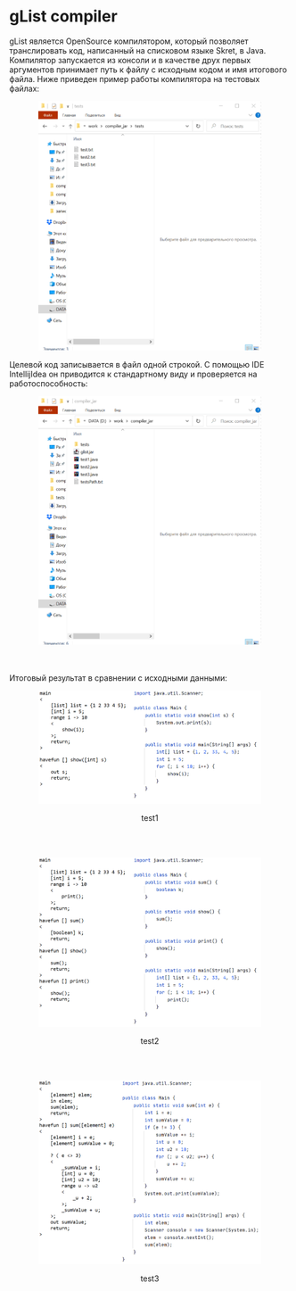 # gList compiler
gList является OpenSource компилятором, который позволяет транслировать код, написанный на списковом языке Skret, в Java. 
Компилятор запускается из консоли и в качестве друх первых аргументов принимает путь к файлу с исходным кодом и имя итогового файла.
Ниже приведен пример работы компилятора на тестовых файлах:
<br>

<p align="center">
  <img width="400" src="https://github.com/YanaGv/YAPIS/blob/main/docs/yapis123.gif?raw=true" alt="Compile test1">
</p>
Целевой код записывается в файл одной строкой. С помощью IDE IntellijIdea он приводится к стандартному виду и проверяется на работоспособность:
<p align="center">
  <img width="400" src="https://github.com/YanaGv/YAPIS/blob/main/docs/yapis2123.gif?raw=true" alt="Compile test1">
</p>
<br>
<br>
Итоговый результат в сравнении с исходными данными:
<br>

<p align="center">
<img width="400" src="https://github.com/YanaGv/YAPIS/blob/main/docs/test1.png?raw=true">
</p>
<p align="center">test1</p>
<br>
<br>
<p align="center">
<img width="400" src="https://github.com/YanaGv/YAPIS/blob/main/docs/test2.png?raw=true">
</p>
<p align="center">test2</p>
<br>
<br>
<p align="center">
<img width="400" src="https://github.com/YanaGv/YAPIS/blob/main/docs/test3.png?raw=true">
</p>
<p align="center">test3</p>